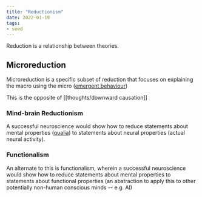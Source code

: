 ```yaml
---
title: "Reductionism"
date: 2022-01-18
tags:
- seed
---
```


Reduction is a relationship between theories.

## Microreduction
Microreduction is a specific subset of reduction that focuses on explaining the macro using the micro ([emergent behaviour](thoughts/emergent%20behaviour.md))

This is the opposite of [[thoughts/downward causation]]

### Mind-brain Reductionism
A successful neuroscience would show how to reduce statements about mental properties ([qualia](thoughts/qualia.md)) to statements about neural properties (actual neural activity).

### Functionalism
An alternate to this is functionalism, wherein a successful neuroscience would show how to reduce statements about mental properties to statements about functional properties (an abstraction to apply this to other potentially non-human conscious minds -- e.g. AI)